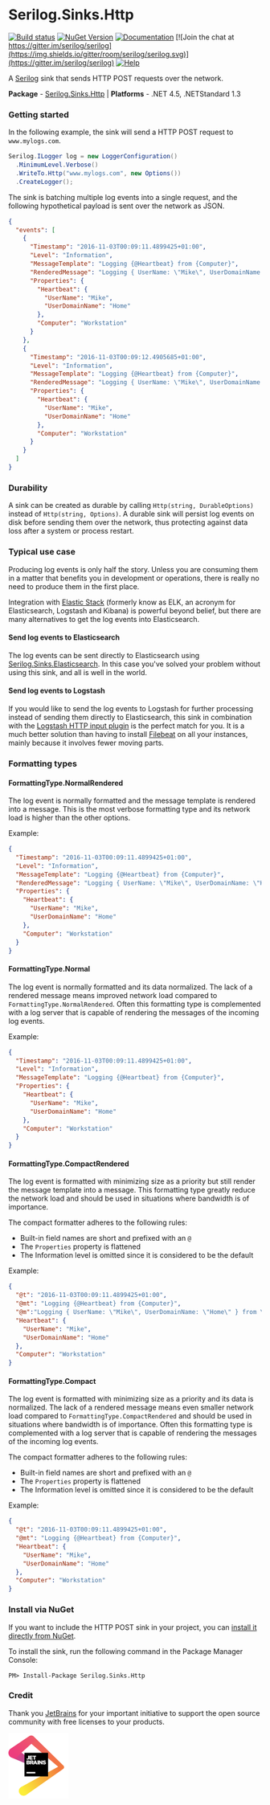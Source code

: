 # Serilog.Sinks.Http

[![Build status](https://ci.appveyor.com/api/projects/status/ayvak8yo23k962sg/branch/master?svg=true)](https://ci.appveyor.com/project/FantasticFiasco/serilog-sinks-http) [![NuGet Version](http://img.shields.io/nuget/v/Serilog.Sinks.Http.svg?style=flat)](https://www.nuget.org/packages/Serilog.Sinks.Http/) [![Documentation](https://img.shields.io/badge/docs-wiki-yellow.svg)](https://github.com/serilog/serilog/wiki) [![Join the chat at https://gitter.im/serilog/serilog](https://img.shields.io/gitter/room/serilog/serilog.svg)](https://gitter.im/serilog/serilog) [![Help](https://img.shields.io/badge/stackoverflow-serilog-orange.svg)](http://stackoverflow.com/questions/tagged/serilog)

A [Serilog](http://serilog.net/) sink that sends HTTP POST requests over the network.

**Package** - [Serilog.Sinks.Http](https://www.nuget.org/packages/serilog.sinks.http)
| **Platforms** - .NET 4.5, .NETStandard 1.3

### Getting started

In the following example, the sink will send a HTTP POST request to `www.mylogs.com`.

```csharp
Serilog.ILogger log = new LoggerConfiguration()
  .MinimumLevel.Verbose()
  .WriteTo.Http("www.mylogs.com", new Options())
  .CreateLogger();
```

The sink is batching multiple log events into a single request, and the following hypothetical payload is sent over the network as JSON.

```json
{
  "events": [
    {
      "Timestamp": "2016-11-03T00:09:11.4899425+01:00",
      "Level": "Information",
      "MessageTemplate": "Logging {@Heartbeat} from {Computer}",
      "RenderedMessage": "Logging { UserName: \"Mike\", UserDomainName: \"Home\" } from \"Workstation\"",
      "Properties": {
        "Heartbeat": {
          "UserName": "Mike",
          "UserDomainName": "Home"
        },
        "Computer": "Workstation"
      }
    },
    {
      "Timestamp": "2016-11-03T00:09:12.4905685+01:00",
      "Level": "Information",
      "MessageTemplate": "Logging {@Heartbeat} from {Computer}",
      "RenderedMessage": "Logging { UserName: \"Mike\", UserDomainName: \"Home\" } from \"Workstation\"",
      "Properties": {
        "Heartbeat": {
          "UserName": "Mike",
          "UserDomainName": "Home"
        },
        "Computer": "Workstation"
      }
    }
  ]
}
```

### Durability

A sink can be created as durable by calling `Http(string, DurableOptions)` instead of `Http(string, Options)`. A durable sink will persist log events on disk before sending them over the network, thus protecting against data loss after a system or process restart.

### Typical use case

Producing log events is only half the story. Unless you are consuming them in a matter that benefits you in development or operations, there is really no need to produce them in the first place.

Integration with [Elastic Stack](https://www.elastic.co/products) (formerly know as ELK, an acronym for Elasticsearch, Logstash and Kibana) is powerful beyond belief, but there are many alternatives to get the log events into Elasticsearch.

#### Send log events to Elasticsearch

The log events can be sent directly to Elasticsearch using [Serilog.Sinks.Elasticsearch](https://github.com/serilog/serilog-sinks-elasticsearch). In this case you've solved your problem without using this sink, and all is well in the world.

#### Send log events to Logstash

If you would like to send the log events to Logstash for further processing instead of sending them directly to Elasticsearch, this sink in combination with the [Logstash HTTP input plugin](https://www.elastic.co/blog/introducing-logstash-input-http-plugin) is the perfect match for you. It is a much better solution than having to install [Filebeat](https://www.elastic.co/products/beats/filebeat) on all your instances, mainly because it involves fewer moving parts.

### Formatting types

#### FormattingType.NormalRendered

The log event is normally formatted and the message template is rendered into a message. This is the most verbose formatting type and its network load is higher than the other options.

Example:
```json
{
  "Timestamp": "2016-11-03T00:09:11.4899425+01:00",
  "Level": "Information",
  "MessageTemplate": "Logging {@Heartbeat} from {Computer}",
  "RenderedMessage": "Logging { UserName: \"Mike\", UserDomainName: \"Home\" } from \"Workstation\"",
  "Properties": {
    "Heartbeat": {
      "UserName": "Mike",
      "UserDomainName": "Home"
    },
    "Computer": "Workstation"
  }
}
```

#### FormattingType.Normal

 The log event is normally formatted and its data normalized. The lack of a rendered message means improved network load compared to `FormattingType.NormalRendered`. Often this formatting type is complemented with a log server that is capable of rendering the messages of the incoming log events.

Example:
```json
{
  "Timestamp": "2016-11-03T00:09:11.4899425+01:00",
  "Level": "Information",
  "MessageTemplate": "Logging {@Heartbeat} from {Computer}",
  "Properties": {
    "Heartbeat": {
      "UserName": "Mike",
      "UserDomainName": "Home"
    },
    "Computer": "Workstation"
  }
}
```

#### FormattingType.CompactRendered

The log event is formatted with minimizing size as a priority but still render the message template into a message. This formatting type greatly reduce the network load and should be used in situations where bandwidth is of importance.

The compact formatter adheres to the following rules:

- Built-in field names are short and prefixed with an `@`
- The `Properties` property is flattened
- The Information level is omitted since it is considered to be the default

Example:
```json
{
  "@t": "2016-11-03T00:09:11.4899425+01:00",
  "@mt": "Logging {@Heartbeat} from {Computer}",
  "@m":"Logging { UserName: \"Mike\", UserDomainName: \"Home\" } from \"Workstation\"",
  "Heartbeat": {
    "UserName": "Mike",
    "UserDomainName": "Home"
  },
  "Computer": "Workstation"
}
```

#### FormattingType.Compact

The log event is formatted with minimizing size as a priority and its data is normalized. The lack of a rendered message means even smaller network load compared to `FormattingType.CompactRendered` and should be used in situations where bandwidth is of importance. Often this formatting type is complemented with a log server that is capable of rendering the messages of the incoming log events.

The compact formatter adheres to the following rules:

- Built-in field names are short and prefixed with an `@`
- The `Properties` property is flattened
- The Information level is omitted since it is considered to be the default

Example:
```json
{
  "@t": "2016-11-03T00:09:11.4899425+01:00",
  "@mt": "Logging {@Heartbeat} from {Computer}",
  "Heartbeat": {
    "UserName": "Mike",
    "UserDomainName": "Home"
  },
  "Computer": "Workstation"
}
```

### Install via NuGet

If you want to include the HTTP POST sink in your project, you can [install it directly from NuGet](https://www.nuget.org/packages/Serilog.Sinks.Http/).

To install the sink, run the following command in the Package Manager Console:

```
PM> Install-Package Serilog.Sinks.Http
```

### Credit

Thank you [JetBrains](https://www.jetbrains.com/) for your important initiative to support the open source community with free licenses to your products.

![JetBrains](./design/jetbrains.png)